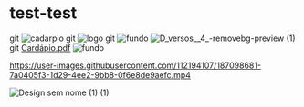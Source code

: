 # test-test
git ![cadarpio](https://user-images.githubusercontent.com/112194107/187046655-4a59ef27-1fe7-4688-8348-5ceb7e4d4fe0.png)
git ![logo](https://user-images.githubusercontent.com/112194107/187046904-c6cffcad-fd22-45f8-96b7-cecb27479db3.jpg)
git ![fundo](https://user-images.githubusercontent.com/112194107/187047826-bb6d7635-e044-468c-9a73-94597ff1798f.jpg)
![D_versos__4_-removebg-preview (1)](https://user-images.githubusercontent.com/112194107/187075910-e3b5ad65-db0a-4009-8e0c-14d22958852f.png)
git [Cardápio.pdf](https://github.com/CorporationCods/test-test/files/9440133/Cardapio.pdf)
![fundo](https://user-images.githubusercontent.com/112194107/187088943-b5fb5347-00d6-4b2c-a6fd-d49d3f0e13e6.jpg)


https://user-images.githubusercontent.com/112194107/187098681-7a0405f3-1d29-4ee2-9bb8-0f6e8de9aefc.mp4

![Design sem nome (1) (1)](https://user-images.githubusercontent.com/112194107/187098682-ae4c3a54-abed-4b3e-aaa6-0014232c7aea.png)
